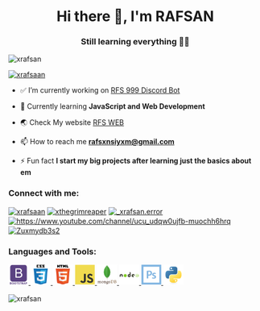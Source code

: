 <h1 align="center">Hi there 🥀, I'm RAFSAN</h1>
<h3 align="center">Still learning everything 🤦‍♂️</h3>

<p align="left"> <img src="https://komarev.com/ghpvc/?username=xrafsan&label=Profile%20views&color=0e75b6&style=flat" alt="xrafsan" /> </p>

<p align="left"> <a href="https://twitter.com/xrafsaan" target="blank"><img src="https://img.shields.io/twitter/follow/xrafsaan?logo=twitter&style=for-the-badge" alt="xrafsaan" /></a> </p>

- ✅ I’m currently working on [RFS 999 Discord Bot](https://discord.com/oauth2/authorize?client_id=779253364910718986&permissions=2134207679&scope=bot)

- 🌱 Currently learning **JavaScript and Web Development**

- 🌏 Check My website [RFS WEB](https://www.rfsbot.ml)

- 📫 How to reach me **rafsxnsiyxm@gmail.com**

- ⚡ Fun fact **I start my big projects after learning just the basics about em**

<h3 align="left">Connect with me:</h3>
<p align="left">
<a href="https://twitter.com/xrafsaan" target="blank"><img align="center" src="https://raw.githubusercontent.com/rahuldkjain/github-profile-readme-generator/master/src/images/icons/Social/twitter.svg" alt="xrafsaan" height="30" width="40" /></a>
<a href="https://fb.com/xthegrimreaper" target="blank"><img align="center" src="https://raw.githubusercontent.com/rahuldkjain/github-profile-readme-generator/master/src/images/icons/Social/facebook.svg" alt="xthegrimreaper" height="30" width="40" /></a>
<a href="https://instagram.com/_xrafsan.error" target="blank"><img align="center" src="https://raw.githubusercontent.com/rahuldkjain/github-profile-readme-generator/master/src/images/icons/Social/instagram.svg" alt="_xrafsan.error" height="30" width="40" /></a>
<a href="https://www.youtube.com/c/https://www.youtube.com/channel/ucu_udqw0ujfb-muochh6hrq" target="blank"><img align="center" src="https://raw.githubusercontent.com/rahuldkjain/github-profile-readme-generator/master/src/images/icons/Social/youtube.svg" alt="https://www.youtube.com/channel/ucu_udqw0ujfb-muochh6hrq" height="30" width="40" /></a>
<a href="https://discord.gg/Zuxmydb3s2" target="blank"><img align="center" src="https://raw.githubusercontent.com/rahuldkjain/github-profile-readme-generator/master/src/images/icons/Social/discord.svg" alt="Zuxmydb3s2" height="30" width="40" /></a>
</p>

<h3 align="left">Languages and Tools:</h3>
<p align="left"> <a href="https://getbootstrap.com" target="_blank"> <img src="https://raw.githubusercontent.com/devicons/devicon/master/icons/bootstrap/bootstrap-plain-wordmark.svg" alt="bootstrap" width="40" height="40"/> </a> <a href="https://www.w3schools.com/css/" target="_blank"> <img src="https://raw.githubusercontent.com/devicons/devicon/master/icons/css3/css3-original-wordmark.svg" alt="css3" width="40" height="40"/> </a> <a href="https://www.w3.org/html/" target="_blank"> <img src="https://raw.githubusercontent.com/devicons/devicon/master/icons/html5/html5-original-wordmark.svg" alt="html5" width="40" height="40"/> </a> <a href="https://developer.mozilla.org/en-US/docs/Web/JavaScript" target="_blank"> <img src="https://raw.githubusercontent.com/devicons/devicon/master/icons/javascript/javascript-original.svg" alt="javascript" width="40" height="40"/> </a> <a href="https://www.mongodb.com/" target="_blank"> <img src="https://raw.githubusercontent.com/devicons/devicon/master/icons/mongodb/mongodb-original-wordmark.svg" alt="mongodb" width="40" height="40"/> </a> <a href="https://nodejs.org" target="_blank"> <img src="https://raw.githubusercontent.com/devicons/devicon/master/icons/nodejs/nodejs-original-wordmark.svg" alt="nodejs" width="40" height="40"/> </a> <a href="https://www.photoshop.com/en" target="_blank"> <img src="https://raw.githubusercontent.com/devicons/devicon/master/icons/photoshop/photoshop-line.svg" alt="photoshop" width="40" height="40"/> </a> <a href="https://www.python.org" target="_blank"> <img src="https://raw.githubusercontent.com/devicons/devicon/master/icons/python/python-original.svg" alt="python" width="40" height="40"/> </a> </p>

<p><img align="center" src="https://github-readme-stats.vercel.app/api/top-langs?username=xrafsan&show_icons=true&locale=en&layout=compact" alt="xrafsan" /></p>
